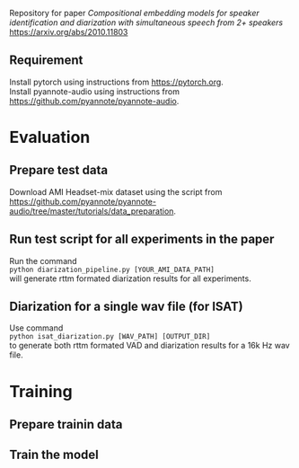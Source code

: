 Repository for paper *Compositional embedding models for speaker identification and diarization with simultaneous speech from 2+ speakers*  
https://arxiv.org/abs/2010.11803

## Requirement
Install pytorch using instructions from https://pytorch.org.  
Install pyannote-audio using instructions from https://github.com/pyannote/pyannote-audio.

# Evaluation

## Prepare test data 
Download AMI Headset-mix dataset using the script from https://github.com/pyannote/pyannote-audio/tree/master/tutorials/data_preparation.

## Run test script for all experiments in the paper
Run the command  
`python diarization_pipeline.py [YOUR_AMI_DATA_PATH]`  
will generate rttm formated diarization results for all experiments.

## Diarization for a single wav file (for ISAT)
Use command  
`python isat_diarization.py [WAV_PATH] [OUTPUT_DIR]`  
to generate both rttm formated VAD and diarization results for a 16k Hz wav file.

# Training

## Prepare trainin data

## Train the model
